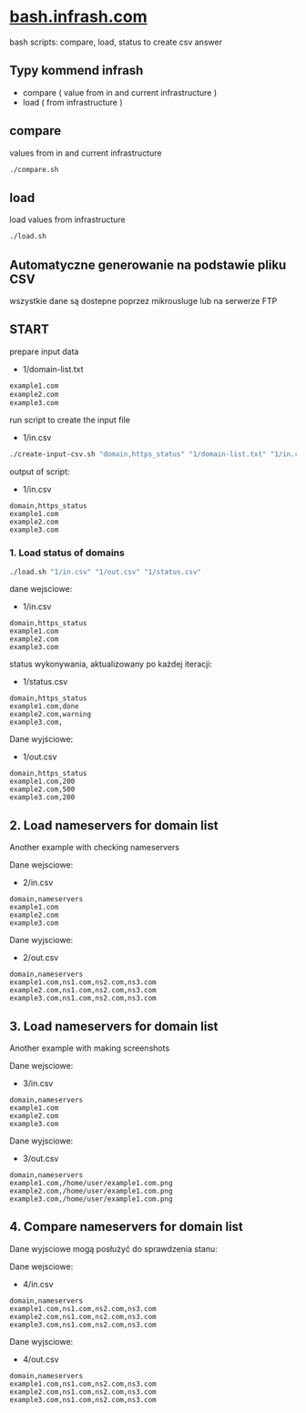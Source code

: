 # [bash.infrash.com](https://infrash.github.io/bash/)

bash scripts: compare, load, status to create csv answer



## Typy kommend infrash

+ compare ( value from in and current infrastructure )
+ load ( from infrastructure )

## compare

values from in and current infrastructure

```bash
./compare.sh
```


## load

load values from infrastructure

```bash
./load.sh
```




## Automatyczne generowanie na podstawie pliku CSV

wszystkie dane są dostepne poprzez mikrousluge
lub na serwerze FTP

## START

prepare input data
+ 1/domain-list.txt

```txt
example1.com
example2.com
example3.com
```

run script to create the input file 
+ 1/in.csv 

```bash
./create-input-csv.sh "domain,https_status" "1/domain-list.txt" "1/in.csv"
```

output of script:
+ 1/in.csv

```csv
domain,https_status
example1.com
example2.com
example3.com
```

### 1. Load status of domains

```bash
./load.sh "1/in.csv" "1/out.csv" "1/status.csv"
```

dane wejsciowe: 
+ 1/in.csv

```csv
domain,https_status
example1.com
example2.com
example3.com
```

status wykonywania, aktualizowany po każdej iteracji: 
+ 1/status.csv

```csv
domain,https_status
example1.com,done
example2.com,warning
example3.com,
```


Dane wyjściowe:
+ 1/out.csv

```csv
domain,https_status
example1.com,200
example2.com,500
example3.com,200
```

## 2. Load nameservers for domain list

Another example with checking nameservers

Dane wejsciowe:
+ 2/in.csv

```csv
domain,nameservers
example1.com
example2.com
example3.com
```

Dane wyjsciowe:
+ 2/out.csv

```csv
domain,nameservers
example1.com,ns1.com,ns2.com,ns3.com 
example2.com,ns1.com,ns2.com,ns3.com
example3.com,ns1.com,ns2.com,ns3.com
```


## 3. Load nameservers for domain list

Another example with making screenshots

Dane wejsciowe:
+ 3/in.csv

```csv
domain,nameservers
example1.com
example2.com
example3.com
```

Dane wyjsciowe:
+ 3/out.csv

```csv
domain,nameservers
example1.com,/home/user/example1.com.png 
example2.com,/home/user/example1.com.png
example3.com,/home/user/example1.com.png
```

## 4. Compare nameservers for domain list

Dane wyjsciowe mogą posłużyć do sprawdzenia stanu:

Dane wejsciowe:
+ 4/in.csv

```csv
domain,nameservers
example1.com,ns1.com,ns2.com,ns3.com
example2.com,ns1.com,ns2.com,ns3.com
example3.com,ns1.com,ns2.com,ns3.com
```


Dane wyjsciowe:
+ 4/out.csv

```csv
domain,nameservers
example1.com,ns1.com,ns2.com,ns3.com 
example2.com,ns1.com,ns2.com,ns3.com
example3.com,ns1.com,ns2.com,ns3.com
```
